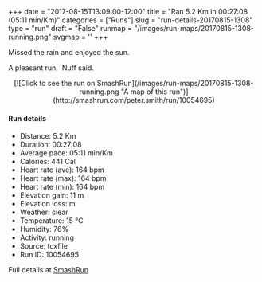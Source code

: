 +++
date = "2017-08-15T13:09:00-12:00"
title = "Ran 5.2 Km in 00:27:08 (05:11 min/Km)"
categories = ["Runs"]
slug = "run-details-20170815-1308"
type = "run"
draft = "False"
runmap = "/images/run-maps/20170815-1308-running.png"
svgmap = '<polyline points="0 57, 1 58, 2 58, 1 59, 2 64, 3 65, 5 65, 6 64, 6 63, 8 63, 11 60, 11 59, 12 58, 17 54, 17 52, 19 51, 20 49, 21 49, 22 48, 24 47, 25 46, 30 44, 32 42, 33 42, 36 42, 36 42, 36 41, 37 42, 39 41, 46 45, 48 45, 54 39, 55 36, 56 36, 57 36, 65 36, 79 36, 85 37, 90 39, 96 44, 99 46, 100 47, 92 39, 89 38, 84 36, 66 35, 54 36, 54 36, 53 38, 53 39, 47 44, 46 44, 39 40, 37 40, 35 40, 30 42, 28 44, 25 45, 21 47, 19 48, 19 49, 17 51, 15 54">'
+++

Missed the rain and enjoyed the sun. 

A pleasant run. 'Nuff said. 

<!--more-->

<center>
[![Click to see the run on SmashRun](/images/run-maps/20170815-1308-running.png "A map of this run")](http://smashrun.com/peter.smith/run/10054695)
</center>

#### Run details

* Distance: 5.2 Km
* Duration: 00:27:08
* Average pace: 05:11 min/Km
* Calories: 441 Cal
* Heart rate (ave): 164 bpm
* Heart rate (max): 164 bpm
* Heart rate (min): 164 bpm
* Elevation gain: 11 m
* Elevation loss:  m
* Weather: clear
* Temperature: 15 &deg;C
* Humidity: 76%
* Activity: running
* Source: tcxfile
* Run ID: 10054695

Full details at [SmashRun](http://smashrun.com/peter.smith/run/10054695)